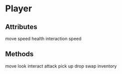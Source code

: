 # Player

## Attributes
move speed
health
interaction speed

## Methods
move
look
interact
attack
pick up
drop
swap
inventory
